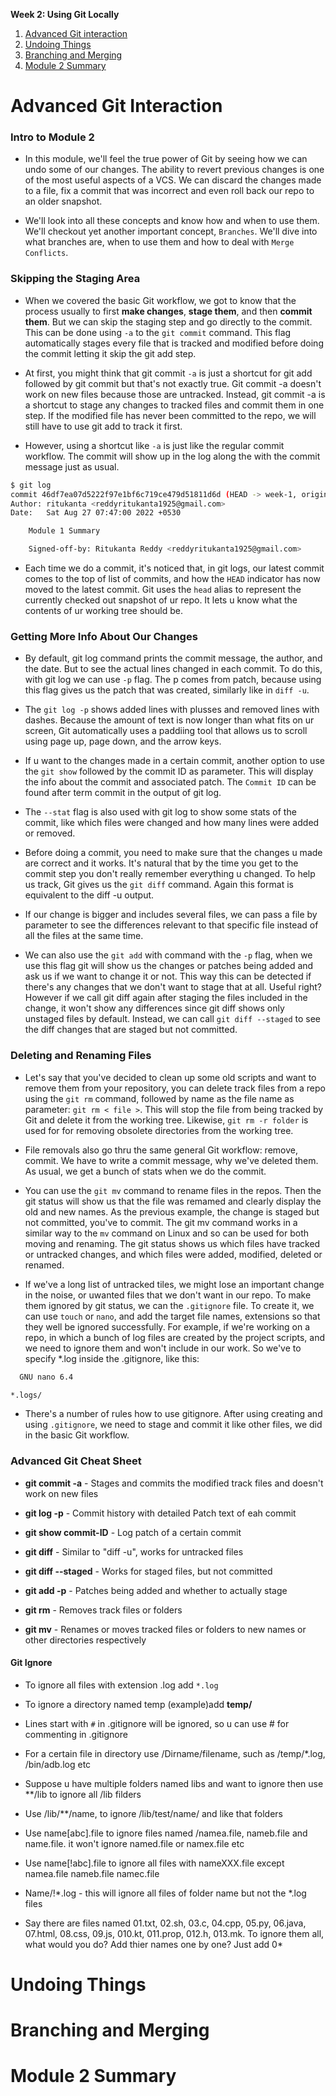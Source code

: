 **Week 2: Using Git Locally**<br>

1. [Advanced Git interaction](#advanced-git-interaction)
1. [Undoing Things](#undoing-things)
1. [Branching and Merging](#branching-and-merging)
1. [Module 2 Summary](#module-2-summary)

# Advanced Git Interaction

### Intro to Module 2

- In this module, we'll feel the true power of Git by seeing how we can undo some of our changes. The ability to revert previous changes is one of the most useful aspects of a VCS. We can discard the changes made to a file, fix a commit that was incorrect and even roll back our repo to an older snapshot.

- We'll look into all these concepts and know how and when to use them. We'll checkout yet another important concept, <code>Branches</code>. We'll dive into what branches are, when to use them and how to deal with <code>Merge Conflicts</code>.

### Skipping the Staging Area

- When we covered the basic Git workflow, we got to know that the process usually to first **make changes**, **stage them**, and then **commit them**. But we can skip the staging step and go directly to the commit. This can be done using <code>-a</code> to the <code>git commit</code> command. This flag automatically stages every file that is tracked and modified before doing the commit letting it skip the git add step.

- At first, you might think that git commit <code>-a</code> is just a shortcut for git add followed by git commit but that's not exactly true. Git commit -a doesn't work on new files because those are untracked. Instead, git commit -a is a shortcut to stage any changes to tracked files and commit them in one step. If the modified file has never been committed to the repo, we will still have to use git add to track it first.

- However, using a shortcut like <code>-a</code> is just like the regular commit workflow. The commit will show up in the log along the with the commit message just as usual.
```Bash
$ git log
commit 46df7ea07d5222f97e1bf6c719ce479d51811d6d (HEAD -> week-1, origin/week-1)
Author: ritukanta <reddyritukanta1925@gmail.com>
Date:   Sat Aug 27 07:47:00 2022 +0530

    Module 1 Summary

    Signed-off-by: Ritukanta Reddy <reddyritukanta1925@gmail.com>
```

- Each time we do a commit, it's noticed that, in git logs, our latest commit comes to the top of list of commits, and how the <code>HEAD</code> indicator has now moved to the latest commit. Git uses the <code>head</code> alias to represent the currently checked out snapshot of ur repo. It lets u know what the contents of ur working tree should be.

### Getting More Info About Our Changes

- By default, git log command prints the commit message, the author, and the date. But to see the actual lines changed in each commit. To do this, with git log we can use <code>-p</code> flag. The p comes from patch, because using this flag gives us the patch that was created, similarly like in <code>diff -u</code>.

- The <code>git log -p</code> shows added lines with plusses and removed lines with dashes. Because the amount of text is now longer than what fits on ur screen, Git automatically uses a paddiing tool that allows us to scroll using page up, page down, and the arrow keys.

- If u want to the changes made in a certain commit, another option to use the <code>git show</code> followed by the commit ID as parameter. This will display the info about the commit and associated patch. The <code>Commit ID</code> can be found after term commit in the output of git log.

- The <code>--stat</code> flag is also used with git log to show some stats of the commit, like which files were changed and how many lines were added or removed.

- Before doing a commit, you need to make sure that the changes u made are correct and it works. It's natural that by the time you get to the commit step you don't really remember everything u changed. To help us track, Git gives us the <code>git diff</code> command. Again this format is equivalent to the diff -u output.

- If our change is bigger and includes several files, we can pass a file by parameter to see the differences relevant to that specific file instead of all the files at the same time.

- We can also use the <code>git add</code> with command with the <code>-p</code> flag, when we use this flag git will show us the changes or patches being added and ask us if we want to change it or not. This way this can be detected if there's any changes that we don't want to stage that at all. Useful right? However if we call git diff again after staging the files included in the change, it won't show any differences since git diff shows only unstaged files by default. Instead, we can call <code>git diff --staged</code> to see the diff changes that are staged but not committed.

### Deleting and Renaming Files 

- Let's say that you've decided to clean up some old scripts and want to remove them from your repository, you can delete track files from a repo using the <code>git rm</code> command, followed by name as the file name as parameter: <code>git rm < file ></code>. This will stop the file from being tracked by Git and delete it from the working tree. Likewise, <code>git rm -r folder</code> is used for for removing obsolete directories from the working tree.

- File removals also go thru the same general Git workflow: remove, commit.  We have to write a commit message, why we've deleted them. As usual, we get a bunch of stats when we do the commit.

- You can use the <code>git mv</code> command to rename files in the repos. Then the git status will show us that the file was remamed and clearly display the old and new names. As the previous example, the change is staged but not committed, you've to commit. The git mv command  works in a similar way to the <code>mv</code> command on Linux and so can be used for both moving and renaming. The git status shows us which files have tracked or untracked changes, and which files were added, modified, deleted or renamed.

- If we've a long list of untracked tiles, we might lose an important change in the noise, or uwanted files that we don't want in our repo. To make them ignored by git status, we can the <code>.gitignore</code> file. To create it, we can use <code>touch</code> or <code>nano</code>, and add the target file names, extensions so that they well be ignored successfully. For example, if we're working on a repo, in which a bunch of log files are created by the project scripts, and we need to ignore them and won't include in our work. So we've to specify *.log inside the .gitignore, like this:
```Bash
  GNU nano 6.4                                                                                        .gitignore                                                                                       Modified

*.logs/
```

- There's a number of rules how to use gitignore. After using creating and using <code>.gitignore</code>, we need to stage and commit it like other files, we did in the basic Git workflow.

### Advanced Git Cheat Sheet

- **git commit -a** - Stages and commits the modified track files and doesn't work on new files

- **git log -p** - Commit history with detailed Patch text of eah commit

- **git show commit-ID** - Log patch of a certain commit

- **git diff** - Similar to "diff -u", works for untracked files

- **git diff --staged** - Works for staged files, but not committed

- **git add -p** - Patches being added and whether to actually stage

- **git rm** - Removes track files or folders

- **git mv** - Renames or moves tracked files or folders to new names or other directories respectively

#### Git Ignore

- To ignore all files with extension .log add <code>*.log</code>
- To ignore a directory named temp (example)add **temp/**

- Lines start with <code>#</code> in .gitignore will be ignored, so u can use # for commenting in .gitignore

- For a certain file in directory use /Dirname/filename, such as /temp/*.log, /bin/adb.log etc

- Suppose u have multiple folders named libs and want to ignore then use **/lib to ignore all /lib filders

- Use /lib/**/name, to ignore /lib/test/name/ and like that folders

- Use name[abc].file to ignore files named /namea.file, nameb.file and name.file. it won't ignore named.file or namex.file etc

- Use name[!abc].file to ignore all files with nameXXX.file except namea.file  nameb.file   namec.file

- Name/!*.log - this will ignore all files of folder name but not the *.log files

- Say there are files named 01.txt, 02.sh, 03.c, 04.cpp, 05.py, 06.java, 07.html, 08.css, 09.js, 010.kt, 011.prop, 012.h, 013.mk. To ignore them all, what would you do? Add thier names one by one? Just add 0*














# Undoing Things

# Branching and Merging

# Module 2 Summary